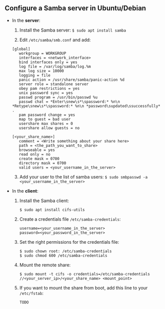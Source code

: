 Configure a Samba server in Ubuntu/Debian
-----------------------------------------

* In the <strong>server</strong>:
  
  1. Install the Samba server: `$ sudo apt install samba`
     
  2. Edit `/etc/samba/smb.conf` and add:
    
    ```
    [global]
       workgroup = WORKGROUP
       interfaces = <network_interface>
       bind interfaces only = yes
       log file = /var/log/samba/log.%m
       max log size = 10000
       logging = file
       panic action = /usr/share/samba/panic-action %d
       server role = standalone server
       obey pam restrictions = yes
       unix password sync = yes
       passwd program = /usr/bin/passwd %u
       passwd chat = *Enter\snew\s*\spassword:* %n\n *Retype\snew\s*\spassword:* %n\n *password\supdated\ssuccessfully* .
       pam password change = yes
       map to guest = bad user
       usershare max shares = 0
       usershare allow guests = no

    [<your_share_name>]
       comment = <Write something about your share here>
       path = <the_path_you_want_to_share>
       browseable = yes
       read only = no
       create mask = 0700
       directory mask = 0700
       valid users = <your_username_in_the_server>
    ```
    
  3. Add your user to the list of samba users: `$ sudo smbpasswd -a <your_username_in_the_server>`

* In the <strong>client</strong>:
  
  1. Install the Samba client:
     
     ```
     $ sudo apt install cifs-utils
     ```
     
  3. Create a credentials file `/etc/samba-credentials`:
     
     ```
     username=<your_username_in_the_server>
     password=<your_password_in_the_server>
     ```
     
  4. Set the right permissions for the credentials file:

     ```
     $ sudo chown root: /etc/samba-credentials
     $ sudo chmod 600 /etc/samba-credentials
     ```
     
  6. Mount the remote share:
     
     ```
     $ sudo mount -t cifs -o credentials=/etc/samba-credentials //<your_server_ip>/<your_share_name> <mount_point>
     ```
     
  7. If you want to mount the share from boot, add this line to your `/etc/fstab`:
     
     ```
     TODO
     ```
